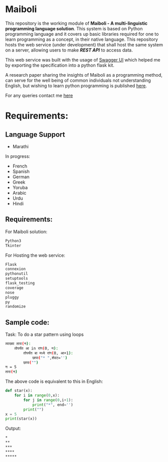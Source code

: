# Maiboli

This repository is the working module of **Maiboli - A multi-linguistic programming language solution**. 
This system is based on Python programming language and it covers up basic libraries required for one to learn programming as a concept, in their native language. This repository hosts the web service (under development) that shall host the same system on a server, allowing users to make ***REST API*** to access data.

This web service was built with the usage of [Swagger UI](https://editor.swagger.io/) which helped me by exporting the specification into a python flask kit.

A research paper sharing the insights of Maiboli as a programming method, can serve for the well being of common individuals not understanding English, but wishing to learn python programming is published [here](https://ieeexplore.ieee.org/document/8973043).

For any queries contact me [here](mailto:nimish.mailbox@gmail.com)

**Requirements:**
=======
## Language Support
- Marathi

In progress:

- French
- Spanish
- German
- Greek
- Yoruba
- Arabic
- Urdu
- Hindi


## Requirements:

For Maiboli solution:
```bash
Python3
Tkinter
```
For Hosting the web service:
```bash
Flask
connexion
pythonutil
setuptools
flask_testing
coverage
nose
pluggy
py
randomize
```

## Sample code:
Task: To do a star pattern using loops
```bash
व्याख्या तारा(न): 
    तोपर्यंत आ in रांग(0, न): 
        तोपर्यंत बा मध्ये रांग(0, आ+1): 
            छापा("* ",शेवट='') 
        छापा("")
न = 5
तारा(न) 
```
The above code is equivalent to this in English:
```python
def star(x):
    for i in range(0,x):
        for j in range(0,i+1):
            print("*", end='')
        print("")
x = 5
print(star(x))
```
Output:
```bash
*
**
***
****
*****
```
